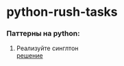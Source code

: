 # python-rush-tasks
<h3>Паттерны на python:</h3>

1. Реализуйте синглтон<br>
<a href="https://github.com/avedensky/python-rush-tasks/blob/master/level-5/task-1/task-1-1.py">решение</a><br>